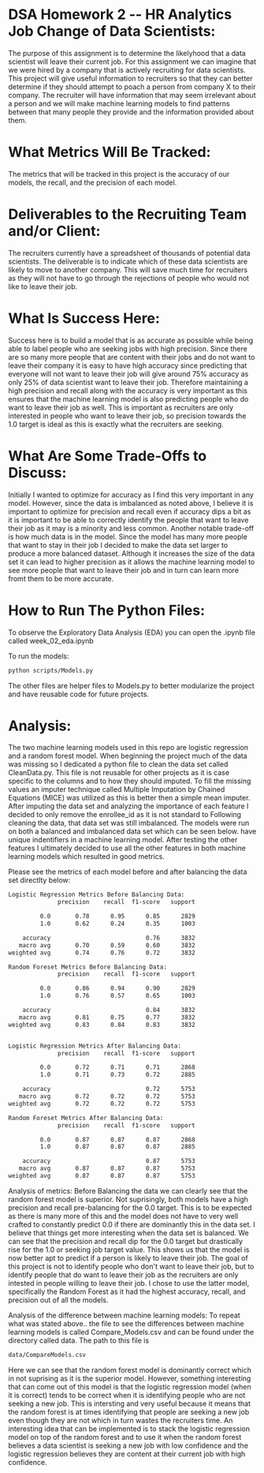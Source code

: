 # DSA Homework 2 -- HR Analytics Job Change of Data Scientists:

The purpose of this assignment is to determine the likelyhood that a data scientist will leave their current job. For this assignment we can imagine that we were hired by a company that is actively recruiting for data scientists. This project will give useful information to recruiters so that they can better determine if they should attempt to poach a person from company X to their company. The recruiter will have information that may seem irrelevant about a person and we will make machine learning models to find patterns between that many people they provide and the information provided about them.

# What Metrics Will Be Tracked:
The metrics that will be tracked in this project is the accuracy of our models, the recall, and the precision of each model.

# Deliverables to the Recruiting Team and/or Client:
The recruiters currently have a spreadsheet of thousands of potential data scientists. The deliverable is to indicate which of these data scientists are likely to move to another company. This will save much time for recruiters as they will not have to go through the rejections of people who would not like to leave their job.

# What Is Success Here:
Success here is to build a model that is as accurate as possible while being able to label people who are seeking jobs with high precision. Since there are so many more people that are content with their jobs and do not want to leave their company it is easy to have high accuracy since predicting that everyone will not want to leave their job will give around 75% accuracy as only 25% of data scientist want to leave their job. Therefore maintaining a high precision and recall along with the accuracy is very important as this ensures that the machine learning model is also predicting people who do want to leave their job as well. This is important as recruiters are only interested in people who want to leave their job, so precision towards the 1.0 target is ideal as this is exactly what the recruiters are seeking. 

# What Are Some Trade-Offs to Discuss:
Initially I wanted to optimize for accuracy as I find this very important in any model. However, since the data is imbalanced as noted above, I believe it is important to optimize for precision and recall even if accuracy dips a bit as it is important to be able to correctly identify the people that want to leave their job as it may is a minority and less common. Another notable trade-off is how much data is in the model. Since the model has many more people that want to stay in their job I decided to make the data set larger to produce a more balanced dataset. Although it increases the size of the data set it can lead to higher precision as it allows the machine learning model to see more people that want to leave their job and in turn can learn more fromt them to be more accurate.

# How to Run The Python Files:
To observe the Exploratory Data Analysis (EDA) you can open the .ipynb file called week_02_eda.ipynb 

To run the models:
```bash
python scripts/Models.py
```

The other files are helper files to Models.py to better modularize the project and have reusable code for future projects.

# Analysis:

The two machine learning models used in this repo are logistic regression and a random forest model. When beginning the project much of the data was missing so I dedicated a python file to clean the data set called CleanData.py. This file is not reusable for other projects as it is case specific to the columns and to how they should imputed. To fill the missing values an imputer technique called Multiple Imputation by Chained Equations (MICE) was utilized as this is better then a simple mean imputer. After imputing the data set and analyzing the importance of each feature I decided to only remove the enrollee_id as it is not standard to  Following cleaning the data, that data set was still imbalanced. The models were run on both a balanced and imbalanced data set which can be seen below.
have unique indentifiers in a machine learning model. After testing the other features I ultimately decided to use all the other features in both machine learning models which resulted in good metrics.

Please see the metrics of each model before and after balancing the data set directlty below:

```bash
Logistic Regression Metrics Before Balancing Data:
              precision    recall  f1-score   support

         0.0       0.78      0.95      0.85      2829
         1.0       0.62      0.24      0.35      1003

    accuracy                           0.76      3832
   macro avg       0.70      0.59      0.60      3832
weighted avg       0.74      0.76      0.72      3832

Random Foreset Metrics Before Balancing Data:
              precision    recall  f1-score   support

         0.0       0.86      0.94      0.90      2829
         1.0       0.76      0.57      0.65      1003

    accuracy                           0.84      3832
   macro avg       0.81      0.75      0.77      3832
weighted avg       0.83      0.84      0.83      3832


Logistic Regression Metrics After Balancing Data:
              precision    recall  f1-score   support

         0.0       0.72      0.71      0.71      2868
         1.0       0.71      0.73      0.72      2885

    accuracy                           0.72      5753
   macro avg       0.72      0.72      0.72      5753
weighted avg       0.72      0.72      0.72      5753

Random Foreset Metrics After Balancing Data:
              precision    recall  f1-score   support

         0.0       0.87      0.87      0.87      2868
         1.0       0.87      0.87      0.87      2885

    accuracy                           0.87      5753
   macro avg       0.87      0.87      0.87      5753
weighted avg       0.87      0.87      0.87      5753
```

Analysis of metrics:
Before Balancing the data we can clearly see that the random forest model is superior. Not suprisingly, both models have a high precision and recall pre-balancing for the 0.0 target. This is to be expected as there is many more of this and the model does not have to very well crafted to constantly predict 0.0 if there are dominantly this in the data set. I believe that things get more interesting when the data set is balanced. We can see that the precision and recall dip for the 0.0 target but drastically rise for the 1.0 or seeking job target value. This shows us that the model is now better apt to predict if a person is likely to leave their job. The goal of this project is not to identify people who don't want to leave their job, but to identify people that do want to leave their job as the recruiters are only intested in people willing to leave their job. I chose to use the latter model, specifically the Random Forest as it had the highest accuracy, recall, and precision out of all the models. 

Analysis of the difference between machine learning models:
To repeat what was stated above.. the file to see the differences between machine learning models is called Compare_Models.csv and can be found under the directory called data. The path to this file is 
``` bash
data/CompareModels.csv
```
Here we can see that the random forest model is dominantly correct which in not suprising as it is the superior model. However, something interesting that can come out of this model is that the logistic regression model (when it is correct) tends to be correct when it is identifying people who are not seeking a new job. This is intersting and very useful because it means that the random forest is at times identifying that people are seeking a new job even though they are not which in turn wastes the recruiters time. An interesting idea that can be implemented is to stack the logistic regression model on top of the random forest and to use it when the random forest believes a data scientist is seeking a new job with low confidence and the logistic regression believes they are content at their current job with high confidence. 
